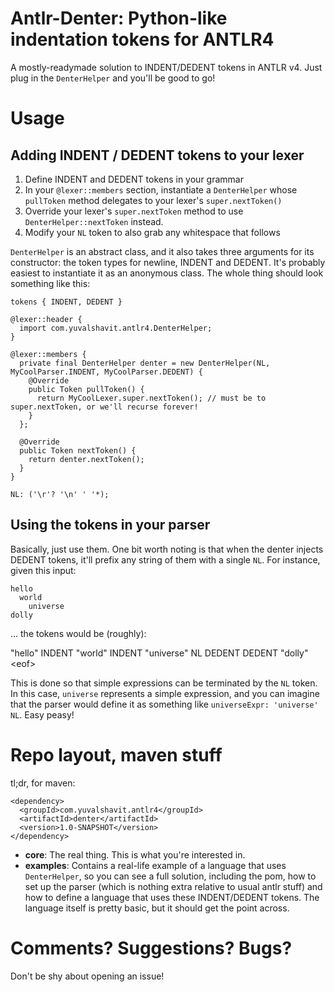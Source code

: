 Antlr-Denter: Python-like indentation tokens for ANTLR4
=======================================================

A mostly-readymade solution to INDENT/DEDENT tokens in ANTLR v4. Just plug in the `DenterHelper` and you'll be good to go!

Usage
=====

Adding INDENT / DEDENT tokens to your lexer
-------------------------------------------

1. Define INDENT and DEDENT tokens in your grammar
2. In your `@lexer::members` section, instantiate a `DenterHelper` whose `pullToken` method delegates to your lexer's `super.nextToken()`
3. Override your lexer's `super.nextToken` method to use `DenterHelper::nextToken` instead.
4. Modify your `NL` token to also grab any whitespace that follows

`DenterHelper` is an abstract class, and it also takes three arguments for its constructor: the token types for newline, INDENT and DEDENT. It's probably easiest to instantiate it as an anonymous class. The whole thing should look something like this:

    tokens { INDENT, DEDENT }
    
    @lexer::header {
      import com.yuvalshavit.antlr4.DenterHelper;
    }

    @lexer::members {
      private final DenterHelper denter = new DenterHelper(NL, MyCoolParser.INDENT, MyCoolParser.DEDENT) {
        @Override
        public Token pullToken() {
          return MyCoolLexer.super.nextToken(); // must be to super.nextToken, or we'll recurse forever!
        }
      };
    
      @Override
      public Token nextToken() {
        return denter.nextToken();
      }
    }

    NL: ('\r'? '\n' ' '*);

Using the tokens in your parser
-------------------------------

Basically, just use them. One bit worth noting is that when the denter injects DEDENT tokens, it'll prefix any string of them with a single `NL`. For instance, given this input:

    hello
      world
        universe
    dolly

... the tokens would be (roughly):

  "hello"
  INDENT
  "world"
  INDENT
  "universe"
  NL
  DEDENT
  DEDENT
  "dolly"
  &lt;eof&gt;

This is done so that simple expressions can be terminated by the `NL` token. In this case, `universe` represents a simple expression, and you can imagine that the parser would define it as something like `universeExpr: 'universe' NL`. Easy peasy!

Repo layout, maven stuff
========================

tl;dr, for maven:

    <dependency>
      <groupId>com.yuvalshavit.antlr4</groupId>
      <artifactId>denter</artifactId>
      <version>1.0-SNAPSHOT</version>
    </dependency>

- **core**: The real thing. This is what you're interested in.
- **examples**: Contains a real-life example of a language that uses `DenterHelper`, so you can see a full solution, including the pom, how to set up the parser (which is nothing extra relative to usual antlr stuff) and how to define a language that uses these INDENT/DEDENT tokens. The language itself is pretty basic, but it should get the point across.

Comments? Suggestions? Bugs?
============================
Don't be shy about opening an issue!

